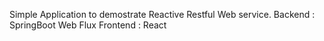 
Simple Application to demostrate Reactive Restful Web service.
Backend :  SpringBoot Web Flux
Frontend : React 
